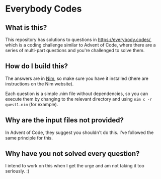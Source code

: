 # Everybody Codes

## What is this?
This repository has solutions to questions in https://everybody.codes/, which
is a coding challenge similar to Advent of Code, where there are a series of
multi-part questions and you're challenged to solve them.

## How do I build this?
The answers are in [Nim](https://nim-lang.org), so make sure you have it
installed (there are instructions on the Nim website).

Each question is a simple .nim file without dependencies, so you can execute
them by changing to the relevant directory and using `nim c -r quest1.nim`
(for example).

## Why are the input files not provided?
In Advent of Code, they suggest you shouldn't do this. I've followed the same
principle for this.

## Why have you not solved every question?
I intend to work on this when I get the urge and am not taking it too
seriously. :)